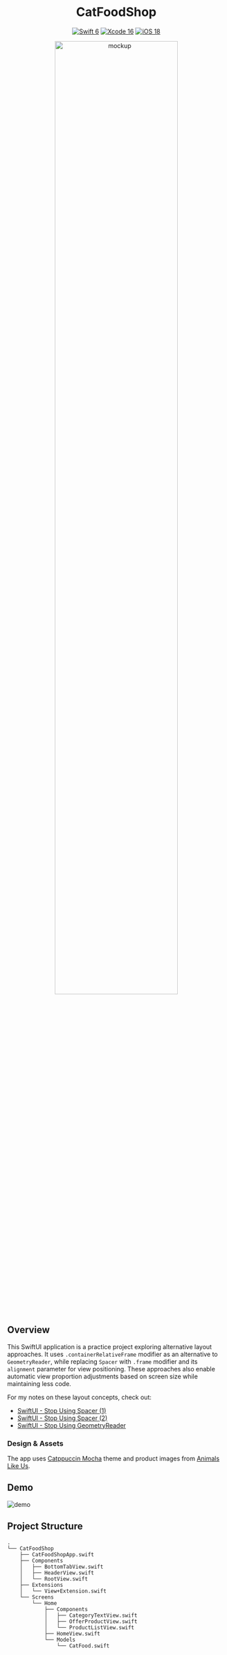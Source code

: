 <div align="center">
  <h1>CatFoodShop</h1>

  <p>
    <a href="https://developer.apple.com/swift/" target="_blank"><img src="https://img.shields.io/badge/Swift-6-585b70?logo=swift&style=for-the-badge&labelColor=313244&logoColor=fab387" alt="Swift 6"></a>
    <a href="https://developer.apple.com/xcode/"><img src="https://img.shields.io/badge/Xcode-16-585b70?logo=Xcode&style=for-the-badge&labelColor=313244&logoColor=89b4fa" alt="Xcode 16"></a>
    <a href="https://developer.apple.com/ios/"><img src="https://img.shields.io/badge/iOS-18-585b70?logo=apple&style=for-the-badge&labelColor=313244&logoColor=cdd6f4" alt="iOS 18"></a>
  </p>

  <img width="75%" alt="mockup" src="https://github.com/user-attachments/assets/e420d2a3-70c5-420b-9e32-ee26a21c6032">
</div>

## Overview
This SwiftUI application is a practice project exploring alternative layout approaches. It uses `.containerRelativeFrame` modifier as an alternative to `GeometryReader`, while replacing `Spacer` with `.frame` modifier and its `alignment` parameter for view positioning. These approaches also enable automatic view proportion adjustments based on screen size while maintaining less code.

For my notes on these layout concepts, check out:
- [SwiftUI - Stop Using Spacer (1)](https://publish.obsidian.md/uhcakip/Apple+Dev/Highlights/Videos/SwiftUI+-+Stop+Using+Spacer+(1))
- [SwiftUI - Stop Using Spacer (2)](https://publish.obsidian.md/uhcakip/Apple+Dev/Highlights/Videos/SwiftUI+-+Stop+Using+Spacer+(2))
- [SwiftUI - Stop Using GeometryReader](https://publish.obsidian.md/uhcakip/Apple+Dev/Highlights/Videos/SwiftUI+-+Stop+Using+GeometryReader)

### Design & Assets
The app uses [Catppuccin Mocha](https://catppuccin.com/palette#flavor-mocha) theme and product images from [Animals Like Us](https://www.animalslikeus.com/).

## Demo
<img alt="demo" src="https://github.com/user-attachments/assets/659bd44e-1114-4567-9b16-390cdd1bb1c4">

## Project Structure
```
.
└── CatFoodShop
    ├── CatFoodShopApp.swift
    ├── Components
    │   ├── BottomTabView.swift
    │   ├── HeaderView.swift
    │   └── RootView.swift
    ├── Extensions
    │   └── View+Extension.swift
    └── Screens
        └── Home
            ├── Components
            │   ├── CategoryTextView.swift
            │   ├── OfferProductView.swift
            │   └── ProductListView.swift
            ├── HomeView.swift
            └── Models
                └── CatFood.swift
```
